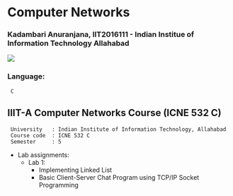 # Computer Networks
### Kadambari Anuranjana, IIT2016111 - Indian Institue of Information Technology Allahabad

<img src="https://img.shields.io/badge/language-C-brightgreen.svg"/>

### Language:

```
 C
```

## IIIT-A Computer Networks Course (ICNE 532 C)

```
 University   : Indian Institute of Information Technology, Allahabad
 Course code  :	ICNE 532 C
 Semester     :	5
```

* Lab assignments:
  + Lab 1:
    + Implementing Linked List
    + Basic Client-Server Chat Program using TCP/IP Socket Programming
